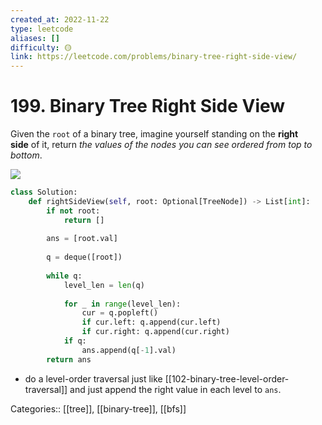 ```yaml
---
created_at: 2022-11-22
type: leetcode
aliases: []
difficulty: 🟡
link: https://leetcode.com/problems/binary-tree-right-side-view/
---
```


# 199. Binary Tree Right Side View

Given the `root` of a binary tree, imagine yourself standing on the **right side** of it, return _the values of the nodes you can see ordered from top to bottom_.

![](https://assets.leetcode.com/uploads/2021/02/14/tree.jpg)

```python
class Solution:
    def rightSideView(self, root: Optional[TreeNode]) -> List[int]:
        if not root:
            return []
        
        ans = [root.val]
        
        q = deque([root])
        
        while q:
            level_len = len(q)
            
            for _ in range(level_len):
                cur = q.popleft()
                if cur.left: q.append(cur.left)
                if cur.right: q.append(cur.right)
            if q:
                ans.append(q[-1].val)
        return ans
```

- do a level-order traversal just like [[102-binary-tree-level-order-traversal]] and just append the right value in each level to `ans`.

Categories:: [[tree]], [[binary-tree]], [[bfs]]
